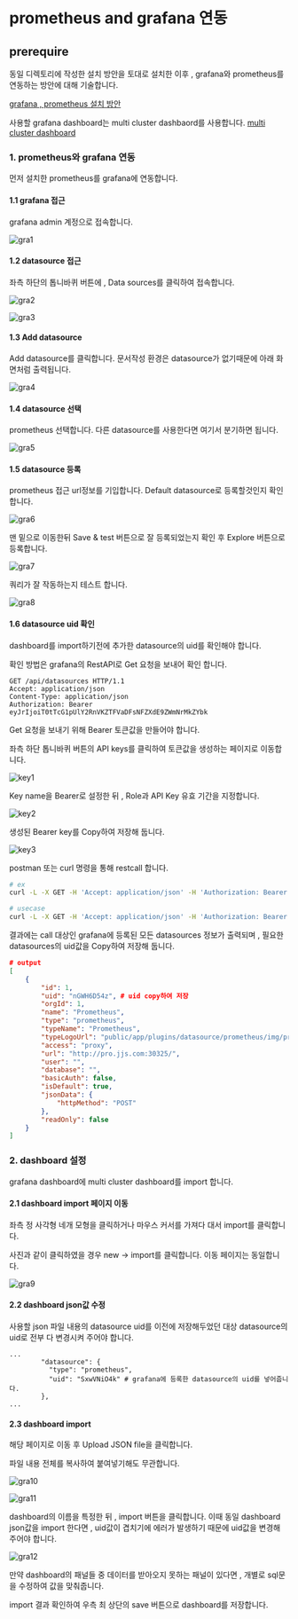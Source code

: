 # prometheus and grafana 연동
## prerequire
동일 디렉토리에 작성한 설치 방안을 토대로 설치한 이후 , grafana와 prometheus를 연동하는 방안에 대해 기술합니다.

[grafana , prometheus 설치 방안](https://github.com/jjsair0412/kubernetes_info/blob/main/k8s's%20solutions/grafana%20%2C%20prometheus/grafana%20%EB%B0%8F%20prometheus%20%EC%84%A4%EC%B9%98%EB%B0%A9%EC%95%88.md)

사용할 grafana dashboard는 multi cluster dashbaord를 사용합니다.
[multi cluster dashboard](https://github.com/jjsair0412/kubernetes_info/blob/main/grafana/grafana%20dashboards/k8s%20grafana%20multi%20cluster%20dashboard.json)

### 1. prometheus와 grafana 연동
먼저 설치한 prometheus를 grafana에 연동합니다.

#### 1.1 grafana 접근
grafana admin 계정으로 접속합니다.

![gra1][gra1]

[gra1]:./images/gra1.png

#### 1.2 datasource 접근
좌측 하단의 톱니바퀴 버튼에 , Data sources를 클릭하여 접속합니다.

![gra2][gra2]

[gra2]:./images/gra2.png

![gra3][gra3]

[gra3]:./images/gra3.png

#### 1.3 Add datasource
Add datasource를 클릭합니다. 
문서작성 환경은 datasource가 없기때문에 아래 화면처럼 출력됩니다.

![gra4][gra4]

[gra4]:./images/gra4.png

#### 1.4 datasource 선택
prometheus 선택합니다.
다른 datasource를 사용한다면 여기서 분기하면 됩니다.

![gra5][gra5]

[gra5]:./images/gra5.png

#### 1.5 datasource 등록
prometheus 접근 url정보를 기입합니다.
Default datasource로 등록할것인지 확인합니다.

![gra6][gra6]

[gra6]:./images/gra6.png

맨 밑으로 이동한뒤 Save & test 버튼으로 잘 등록되었는지 확인 후 Explore 버튼으로 등록합니다.

![gra7][gra7]

[gra7]:./images/gra7.png

쿼리가 잘 작동하는지 테스트 합니다.

![gra8][gra8]

[gra8]:./images/gra8.png

#### 1.6 datasource uid 확인
dashboard를 import하기전에 추가한 datasource의 uid를 확인해야 합니다.

확인 방법은 grafana의 RestAPI로 Get 요청을 보내어 확인 합니다.

```http
GET /api/datasources HTTP/1.1
Accept: application/json
Content-Type: application/json
Authorization: Bearer eyJrIjoiT0tTcG1pUlY2RnVKZTFVaDFsNFZXdE9ZWmNrMkZYbk
```

Get 요청을 보내기 위해 Bearer 토큰값을 만들어야 합니다.

좌측 하단 톱니바퀴 버튼의 API keys를 클릭하여 토큰값을 생성하는 페이지로 이동합니다.

![key1][key1]

[key1]:./images/key1.png

Key name을 Bearer로 설정한 뒤 , Role과 API Key 유효 기간을 지정합니다.

![key2][key2]

[key2]:./images/key2.png

생성된 Bearer key를 Copy하여 저장해 둡니다.

![key3][key3]

[key3]:./images/key3.png

postman 또는 curl 명령을 통해 restcall 합니다.
```bash
# ex
curl -L -X GET -H 'Accept: application/json' -H 'Authorization: Bearer {token}' 'http://grafa_url/api/datasources'

# usecase
curl -L -X GET -H 'Accept: application/json' -H 'Authorization: Bearer eyJrIjoiV1RUbTluMVV6R25QVnJjOHpWdWw4c1k1bkltV0syRGYiLCJuIjoiQmVhcmVyIiwiaWQiOjF9' 'http://gra.jjs.com/api/datasources'
```

결과에는 call 대상인 grafana에 등록된 모든 datasources 정보가 출력되며 , 필요한 datasources의 uid값을 Copy하여 저장해 둡니다.
```json
# output
[
    {
        "id": 1,
        "uid": "nGWH6D54z", # uid copy하여 저장
        "orgId": 1,
        "name": "Prometheus",
        "type": "prometheus",
        "typeName": "Prometheus",
        "typeLogoUrl": "public/app/plugins/datasource/prometheus/img/prometheus_logo.svg",
        "access": "proxy",
        "url": "http://pro.jjs.com:30325/",
        "user": "",
        "database": "",
        "basicAuth": false,
        "isDefault": true,
        "jsonData": {
            "httpMethod": "POST"
        },
        "readOnly": false
    }
]
```

### 2. dashboard 설정
grafana dashboard에 multi cluster dashboard를 import 합니다.

#### 2.1 dashboard import 페이지 이동
좌측 정 사각형 네개 모형을 클릭하거나 마우스 커서를 가져다 대서 import를 클릭합니다.

사진과 같이 클릭하였을 경우 new -> import를 클릭합니다.
이동 페이지는 동일합니다.

![gra9][gra9]

[gra9]:./images/gra9.png

#### 2.2 dashboard json값 수정
사용할 json 파일 내용의 datasource uid를 이전에 저장해두었던 대상 datasource의 uid로 전부 다 변경시켜 주어야 합니다.
```
...
        "datasource": {
          "type": "prometheus", 
          "uid": "SxwVNiO4k" # grafana에 등록한 datasource의 uid를 넣어줍니다.
        },
...
```

#### 2.3 dashboard import

해당 페이지로 이동 후 Upload JSON file을 클릭합니다.

파일 내용 전체를 복사하여 붙여넣기해도 무관합니다.

![gra10][gra10]

[gra10]:./images/gra10.png

![gra11][gra11]

[gra11]:./images/gra11.png

dashboard의 이름을 특정한 뒤 , import 버튼을 클릭합니다.
이때 동일 dashboard json값을 import 한다면 , uid값이 겹치기에 에러가 발생하기 때문에 uid값을 변경해 주어야 합니다.

![gra12][gra12]

[gra12]:./images/gra12.png

만약 dashboard의 패널들 중 데이터를 받아오지 못하는 패널이 있다면 , 개별로 sql문을 수정하여 값을 맞춰줍니다.

import 결과 확인하여 우측 최 상단의 save 버튼으로 dashboard를 저장합니다.